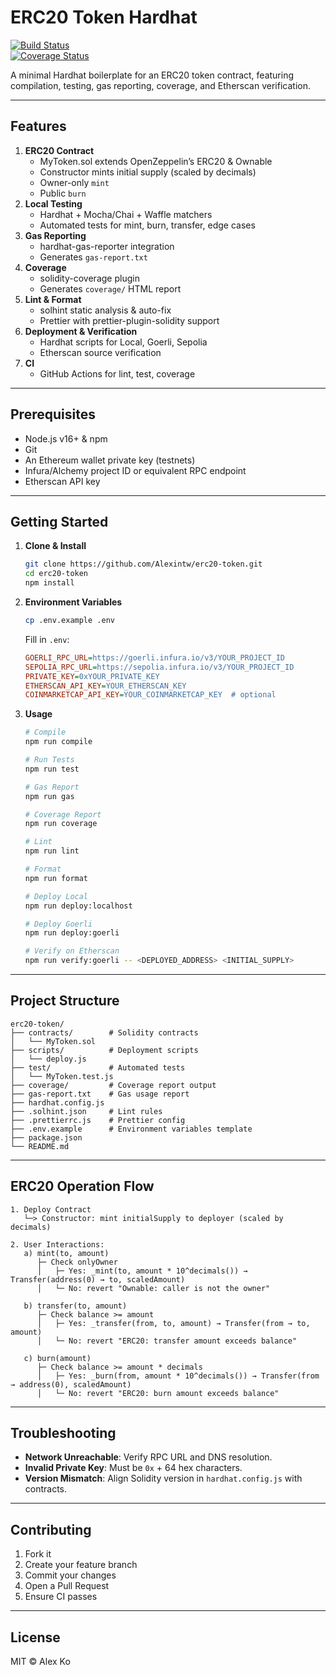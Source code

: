 # ERC20 Token Hardhat

[![Build Status](https://github.com/Alexintw/erc20-token/actions/workflows/ci.yml/badge.svg)](https://github.com/Alexintw/erc20-token/actions)  
[![Coverage Status](https://coveralls.io/repos/github/Alexintw/erc20-token/badge.svg)](https://coveralls.io/github/Alexintw/erc20-token)  

A minimal Hardhat boilerplate for an ERC20 token contract, featuring compilation, testing, gas reporting, coverage, and Etherscan verification.

---

## Features

1. **ERC20 Contract**
   - MyToken.sol extends OpenZeppelin’s ERC20 & Ownable
   - Constructor mints initial supply (scaled by decimals)
   - Owner-only `mint`
   - Public `burn`
2. **Local Testing**
   - Hardhat + Mocha/Chai + Waffle matchers
   - Automated tests for mint, burn, transfer, edge cases
3. **Gas Reporting**
   - hardhat-gas-reporter integration
   - Generates `gas-report.txt`
4. **Coverage**
   - solidity-coverage plugin
   - Generates `coverage/` HTML report
5. **Lint & Format**
   - solhint static analysis & auto-fix
   - Prettier with prettier-plugin-solidity support
6. **Deployment & Verification**
   - Hardhat scripts for Local, Goerli, Sepolia
   - Etherscan source verification
7. **CI**
   - GitHub Actions for lint, test, coverage

---

## Prerequisites

- Node.js v16+ & npm  
- Git  
- An Ethereum wallet private key (testnets)  
- Infura/Alchemy project ID or equivalent RPC endpoint  
- Etherscan API key  

---

## Getting Started

1. **Clone & Install**
   ```bash
   git clone https://github.com/Alexintw/erc20-token.git
   cd erc20-token
   npm install
   ```

2. **Environment Variables**
   ```bash
   cp .env.example .env
   ```
   Fill in `.env`:
   ```ini
   GOERLI_RPC_URL=https://goerli.infura.io/v3/YOUR_PROJECT_ID
   SEPOLIA_RPC_URL=https://sepolia.infura.io/v3/YOUR_PROJECT_ID
   PRIVATE_KEY=0xYOUR_PRIVATE_KEY
   ETHERSCAN_API_KEY=YOUR_ETHERSCAN_KEY
   COINMARKETCAP_API_KEY=YOUR_COINMARKETCAP_KEY  # optional
   ```

3. **Usage**
   ```bash
   # Compile
   npm run compile

   # Run Tests
   npm run test

   # Gas Report
   npm run gas

   # Coverage Report
   npm run coverage

   # Lint
   npm run lint

   # Format
   npm run format

   # Deploy Local
   npm run deploy:localhost

   # Deploy Goerli
   npm run deploy:goerli

   # Verify on Etherscan
   npm run verify:goerli -- <DEPLOYED_ADDRESS> <INITIAL_SUPPLY>
   ```

---

## Project Structure

```
erc20-token/
├── contracts/        # Solidity contracts
│   └── MyToken.sol
├── scripts/          # Deployment scripts
│   └── deploy.js
├── test/             # Automated tests
│   └── MyToken.test.js
├── coverage/         # Coverage report output
├── gas-report.txt    # Gas usage report
├── hardhat.config.js
├── .solhint.json     # Lint rules
├── .prettierrc.js    # Prettier config
├── .env.example      # Environment variables template
├── package.json
└── README.md
```

---

## ERC20 Operation Flow

```text
1. Deploy Contract
   └─> Constructor: mint initialSupply to deployer (scaled by decimals)

2. User Interactions:
   a) mint(to, amount)
      ├─ Check onlyOwner
      │   ├─ Yes: _mint(to, amount * 10^decimals()) → Transfer(address(0) → to, scaledAmount)
      │   └─ No: revert "Ownable: caller is not the owner"

   b) transfer(to, amount)
      ├─ Check balance >= amount
      │   ├─ Yes: _transfer(from, to, amount) → Transfer(from → to, amount)
      │   └─ No: revert "ERC20: transfer amount exceeds balance"

   c) burn(amount)
      ├─ Check balance >= amount * decimals
      │   ├─ Yes: _burn(from, amount * 10^decimals()) → Transfer(from → address(0), scaledAmount)
      │   └─ No: revert "ERC20: burn amount exceeds balance"
```

---

## Troubleshooting

- **Network Unreachable**: Verify RPC URL and DNS resolution.  
- **Invalid Private Key**: Must be `0x` + 64 hex characters.  
- **Version Mismatch**: Align Solidity version in `hardhat.config.js` with contracts.

---

## Contributing

1. Fork it  
2. Create your feature branch  
3. Commit your changes  
4. Open a Pull Request  
5. Ensure CI passes

---

## License

MIT © Alex Ko
